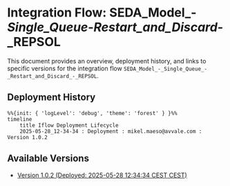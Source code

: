 # Integration Flow: SEDA_Model_-_Single_Queue_-_Restart_and_Discard_-_REPSOL

This document provides an overview, deployment history, and links to specific versions for the integration flow `SEDA_Model_-_Single_Queue_-_Restart_and_Discard_-_REPSOL`.

## Deployment History
<!-- DEPLOYMENT_TIMELINE_START -->
```mermaid
%%{init: { 'logLevel': 'debug', 'theme': 'forest' } }%%
timeline
    title Iflow Deployment Lifecycle
    2025-05-28_12-34-34 : Deployment : mikel.maeso@avvale.com : Version 1.0.2
```
<!-- DEPLOYMENT_TIMELINE_END -->

## Available Versions
<!-- VERSION_LINKS_START -->
- [Version 1.0.2 (Deployed: 2025-05-28 12:34:34 CEST CEST)](./1.0.2/readme.md)
<!-- VERSION_LINKS_END -->